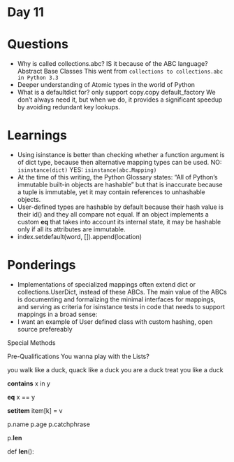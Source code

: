 Day 11
======

Questions
=========
  * Why is called collections.abc?
    IS it because of the ABC language?
    Abstract Base Classes
    This went from `collections to collections.abc in Python 3.3`
  * Deeper understanding of Atomic types in the world of Python
  * What is a defaultdict for?
    only support copy.copy
    default_factory
    We don’t always need it, but when we do, it provides a significant speedup by avoiding redundant key lookups.


Learnings
=========
  * Using isinstance is better than checking whether a function argument is of dict type,
    because then alternative mapping types can be used.
    NO: `isinstance(dict)`
    YES: `isinstance(abc.Mapping)`
  * At the time of this writing, the Python Glossary states:
    “All of Python’s immutable built-in objects are hashable” but that is inaccurate because a tuple is immutable, yet it may contain references to unhashable objects.
  * User-defined types are hashable by default because their hash value is their id() and they all compare not equal. If an object implements a custom __eq__ that takes into account its internal state, it may be hashable only if all its attributes are immutable.
  * index.setdefault(word, []).append(location)

Ponderings
==========
  * Implementations of specialized mappings often extend dict or collections.UserDict, instead of these ABCs. The main value of the ABCs is documenting and formalizing the minimal interfaces for mappings, and serving as criteria for isinstance tests in code that needs to support mappings in a broad sense:
  * I want an example of User defined class with custom hashing, open source prefereably








Special Methods

Pre-Qualifications
  You wanna play with the Lists?


you walk like a duck,
quack like a duck
you are a duck
treat you like a duck





__contains__
x in y

__eq__
x == y

__setitem__
item[k] = v





p.name
p.age
p.catchphrase


p.__len__

def __len__():

```
```



